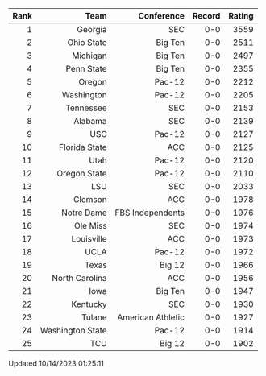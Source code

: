 | Rank  | Team                 | Conference           | Record   | Rating |
| ---:  | ---:                 | ---:                 | ---:     | ---:   |
| 1     | Georgia              | SEC                  | 0-0      | 3559   |
| 2     | Ohio State           | Big Ten              | 0-0      | 2511   |
| 3     | Michigan             | Big Ten              | 0-0      | 2497   |
| 4     | Penn State           | Big Ten              | 0-0      | 2355   |
| 5     | Oregon               | Pac-12               | 0-0      | 2212   |
| 6     | Washington           | Pac-12               | 0-0      | 2205   |
| 7     | Tennessee            | SEC                  | 0-0      | 2153   |
| 8     | Alabama              | SEC                  | 0-0      | 2139   |
| 9     | USC                  | Pac-12               | 0-0      | 2127   |
| 10    | Florida State        | ACC                  | 0-0      | 2125   |
| 11    | Utah                 | Pac-12               | 0-0      | 2120   |
| 12    | Oregon State         | Pac-12               | 0-0      | 2110   |
| 13    | LSU                  | SEC                  | 0-0      | 2033   |
| 14    | Clemson              | ACC                  | 0-0      | 1978   |
| 15    | Notre Dame           | FBS Independents     | 0-0      | 1976   |
| 16    | Ole Miss             | SEC                  | 0-0      | 1974   |
| 17    | Louisville           | ACC                  | 0-0      | 1973   |
| 18    | UCLA                 | Pac-12               | 0-0      | 1972   |
| 19    | Texas                | Big 12               | 0-0      | 1966   |
| 20    | North Carolina       | ACC                  | 0-0      | 1956   |
| 21    | Iowa                 | Big Ten              | 0-0      | 1947   |
| 22    | Kentucky             | SEC                  | 0-0      | 1930   |
| 23    | Tulane               | American Athletic    | 0-0      | 1927   |
| 24    | Washington State     | Pac-12               | 0-0      | 1914   |
| 25    | TCU                  | Big 12               | 0-0      | 1902   |

Updated 10/14/2023 01:25:11
